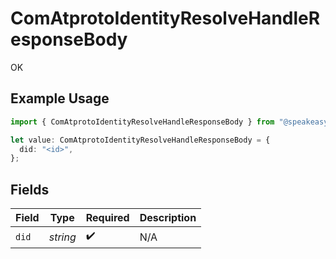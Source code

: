# ComAtprotoIdentityResolveHandleResponseBody

OK

## Example Usage

```typescript
import { ComAtprotoIdentityResolveHandleResponseBody } from "@speakeasy-api/bluesky/models/operations";

let value: ComAtprotoIdentityResolveHandleResponseBody = {
  did: "<id>",
};
```

## Fields

| Field              | Type               | Required           | Description        |
| ------------------ | ------------------ | ------------------ | ------------------ |
| `did`              | *string*           | :heavy_check_mark: | N/A                |
